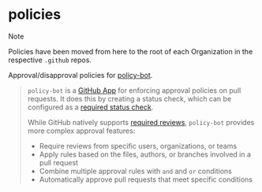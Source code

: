 # policies

> [!NOTE]
> Policies have been moved from here to the root of each Organization in the respective `.github` repos.

Approval/disapproval policies for [policy-bot](https://github.com/palantir/policy-bot).

> `policy-bot` is a [GitHub App](https://developer.github.com/apps/) for enforcing
approval policies on pull requests. It does this by creating a status check,
which can be configured as a [required status check](https://help.github.com/articles/enabling-required-status-checks/).
>
> While GitHub natively supports [required reviews](https://help.github.com/articles/about-required-reviews-for-pull-requests/), `policy-bot` provides more
complex approval features:
>
> - Require reviews from specific users, organizations, or teams
> - Apply rules based on the files, authors, or branches involved in a pull request
> - Combine multiple approval rules with `and` and `or` conditions
> - Automatically approve pull requests that meet specific conditions
